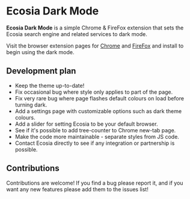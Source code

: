 # Ecosia Dark Mode

**Ecosia Dark Mode** is a simple Chrome & FireFox extension that sets the Ecosia search engine and related services to dark mode.

Visit the browser extension pages for [Chrome](https://chrome.google.com/webstore/detail/ecosia-dark-mode/hfpbjnmjofmfpnkcmdnkgndahgpjhpih?hl=en&authuser=0) and [FireFox](https://addons.mozilla.org/en-GB/firefox/addon/ecosia-dark-theme/?utm_source=addons.mozilla.org&utm_medium=referral&utm_content=search) and install to begin using the dark mode.


## Development plan

<ul>
	<li>Keep the theme up-to-date!</li>
	<li>Fix occasional bug where style only applies to part of the page.</li>
	<li>Fix very rare bug where page flashes default colours on load before turning dark.</li>
	<li>Add a settings page with customizable options such as dark theme colours.</li>
	<li>Add a slider for setting Ecosia to be your default browser.</li>
	<li>See if it's possible to add tree-counter to Chrome new-tab page.</li>
	<li>Make the code more maintainable - separate styles from JS code.</lo>
	<li>Contact Ecosia directly to see if any integration or partnership is possible.</li>
</ul>


## Contributions

Contributions are welcome! If you find a bug please report it, and if you want any new features please add them to the issues list!
